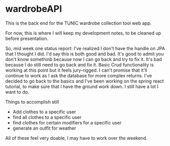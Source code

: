 # wardrobeAPI

This is the back end for the TUNIC wardrobe collection tool web app.

For now, this is where I will keep my development notes, to be cleaned up before presentation.

<p>So, mid week one status report:
I've realized I don't have the handle on JPA that I thought I did. I'd say this is both good and bad. It's good to admit you don't know somethinb because now I can go back and try to fix it. It's bad because I do still need to go back and fix it.
Basic Crud functionality is working at this point but it feels jury-rigged. I can't promise that it'll continue to work as I ask the database for more complex returns. I've decided to go back to the basics and I've been working on the spring react tutorial, to make sure that I have the ground work down. I still have a lot I want to do.</p>

Things to accomplish still
<ul>
  <li>Add clothes to a specific user</li>
  <li>find all clothes to a specific user</li>
  <li>find clothes for certain modifiers for a specific user</li>
  <li>generate an outfit for weather</li>
  </ul>
  All of these feel very doable, I may have to work over the weekend.
